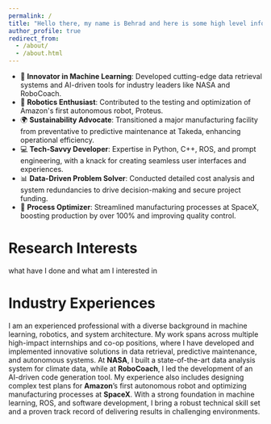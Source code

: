 ```yaml
---
permalink: /
title: "Hello there, my name is Behrad and here is some high level information about me 😁."
author_profile: true
redirect_from: 
  - /about/
  - /about.html
---
```


- 🚀 **Innovator in Machine Learning**: Developed cutting-edge data retrieval systems and AI-driven tools for industry leaders like NASA and RoboCoach.
- 🤖 **Robotics Enthusiast**: Contributed to the testing and optimization of Amazon's first autonomous robot, Proteus.
- 🌍 **Sustainability Advocate**: Transitioned a major manufacturing facility from preventative to predictive maintenance at Takeda, enhancing operational efficiency.
- 💻 **Tech-Savvy Developer**: Expertise in Python, C++, ROS, and prompt engineering, with a knack for creating seamless user interfaces and experiences.
- 📊 **Data-Driven Problem Solver**: Conducted detailed cost analysis and system redundancies to drive decision-making and secure project funding.
- 🔧 **Process Optimizer**: Streamlined manufacturing processes at SpaceX, boosting production by over 100% and improving quality control.

Research Interests
======
what have I done and what am I interested in

Industry Experiences
======
I am an experienced professional with a diverse background in machine learning, robotics, and system architecture. My work spans across multiple high-impact internships and co-op positions, where I have developed and implemented innovative solutions in data retrieval, predictive maintenance, and autonomous systems. At **NASA**, I built a state-of-the-art data analysis system for climate data, while at **RoboCoach**, I led the development of an AI-driven code generation tool. My experience also includes designing complex test plans for **Amazon**’s first autonomous robot and optimizing manufacturing processes at **SpaceX**. With a strong foundation in machine learning, ROS, and software development, I bring a robust technical skill set and a proven track record of delivering results in challenging environments.


